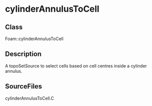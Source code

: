 # cylinderAnnulusToCell 
## Class
Foam::cylinderAnnulusToCell

## Description
A topoSetSource to select cells based on cell centres inside a
cylinder annulus.

## SourceFiles
cylinderAnnulusToCell.C

